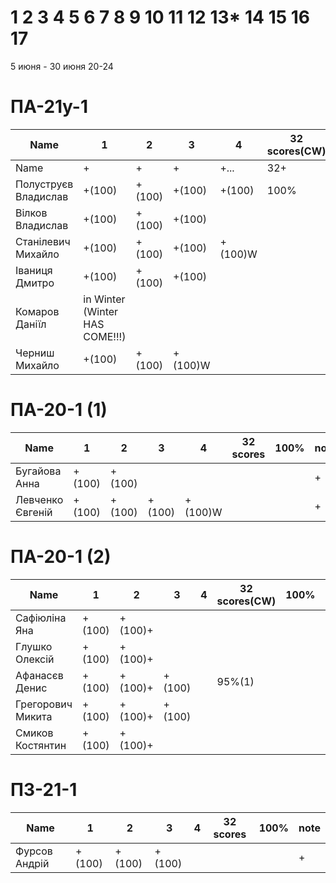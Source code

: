 # 1 2 3 4 5 6 7 8 9 10 11 12 13* 14 15 16 17

5 июня - 30 июня
20-24


<!---
	素晴らしい
	優れた
	nailed it! 
	Supercalifragilisticexpialidocious
	You nailed it! Good job ^-^
	Nice job ^-^
	Great job ^-^
	Good job ^-^
	Well done!
	Excellent!
	Impressive *-*
	Magnificent!
	Great !!!
	Marvelous!!!
	Fantastic!!!
	Wonderful!!!
	Wondrous!!!
	AWESOME!!!
	Unbelievable!!!
	Craftable Minecraftable
	Brilliant!!!
	Flawless work :)
	
	
	Thanks for your persistence and curiosity (=
	
	90 A
	82 B
	75 C
	64 D
	60 E

	https://teams.microsoft.com/_?tenantId=830818fc-364e-47d9-9ecf-3c713418c728#/school/FileBrowserTabApp/%D0%9E%D0%B1%D1%89%D0%B8%D0%B9?threadId=19:a9577181dfca4a069ca83f3d7063a3dd@thread.tacv2&ctx=channel
		
	ООП
	ОС
	ФункАн
	ТеорВер - Послайко
	
-->




# ПА-21y-1
| Name                  | 1      | 2      | 3      | 4      | 32 scores(CW) | __100%__ | note      |
| --------------------- | ------ | ------ | ------ | ------ | ------------- | -------- | --------- |
| Name                  | +      | +      | +      | +...   | 32+           | 130      | +++++++++ | 
| Полуструєв Владислав	| +(100) | +(100) | +(100) | +(100) | 100%	        | 100+     | +         | EnigmaMaster+ Umb
| Вілков Владислав		| +(100) | +(100) | +(100) | 		| 	            | 	       | +         | EnigmaMaster+ Umb
| Станілевич Михайло	| +(100) | +(100) | +(100) | +(100)W| 	            | 	       | +         |
| Іваниця Дмитро		| +(100) | +(100) | +(100) | 		| 	            |  	       | +         |
| Комаров Даніїл		| in Winter (Winter HAS COME!!!) |  | 	   | 	 | 	           | 	      | +         |
| Черниш Михайло 		| +(100) | +(100) | +(100)W | 		| 	            | 	       | +         | EnigmaMaster+

# ПА-20-1 (1) 
| Name                  | 1      | 2      | 3      | 4      | 32 scores    | __100%__ | note      |
| --------------------- | ------ | ------ | ------ | ------ | ------------ | -------- | --------- |
| Бугайова Анна			| +(100) | +(100) | 	   | 		| 	           | 	      | +         |
| Левченко Євгеній 		| +(100) | +(100) | +(100) | +(100)W | | 	      | +         |

# ПА-20-1 (2)
| Name                  | 1      | 2      | 3      | 4      | 32 scores(CW)| __100%__ | note      |
| --------------------- | ------ | ------ | ------ | ------ | ------------ | -------- | --------- |
| Сафіюліна Яна	   		| +(100) | +(100)+ | 	   | 		| 	           | 	      | +         | EnigmaMaster+ Umb
| Глушко Олексій   		| +(100) | +(100)+ | 	   | 		| 	           | 	      | +         | EnigmaMaster+ Code 42
| Афанасєв Денис		| +(100) | +(100)+ | +(100) | 		| 	 95%(1)    | 	      | +3        |
| Грегорович Микита		| +(100) | +(100)+ | +(100) | 		| 	           | 	      | +         | EnigmaMaster+ Umb Терновка
| Смиков Костянтин		| +(100) | +(100)+ | 	   | 		| 	           | 	      | +         |

# ПЗ-21-1
| Name                  | 1      | 2      | 3      | 4      | 32 scores    | __100%__ | note      |
| --------------------- | ------ | ------ | ------ | ------ | ------------ | -------- | --------- |
| Фурсов Андрій	   		| +(100) | +(100) | +(100) | 		| 	           | 	      | +         | EnigmaMaster+

<!---
```
Отметки:
R - Report - ещё не загрузил отчёт
- - ко мне ещё не подходили
? - если доделают и ответят на вопросы 
+ - точно не меньше, надо посмотреть как остальные сдадут :D  
60+ - сдали лабы самыми первыми и просто замечательно всё сделали
. - начал сдавать
& - ссылка - указатель &(KAE)
* - изучить
! - вытягивал :)))
```
-->

<!---
Notes:
char buffer[7 * 1024 * 1024] = {};

if( rand() ) {
       char buffer[7 * 1024 * 1024] = {};
       printf( "%s", buffer );
    } else {
       char buffer[6 * 1024 * 1024] = {};
       printf( "%s", buffer );
    }
-->




